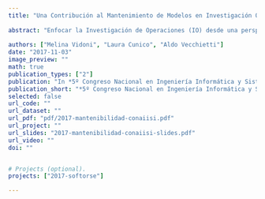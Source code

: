 ```yaml
---
title: "Una Contribución al Mantenimiento de Modelos en Investigación Operativa desde la Ingeniería del Software"
  
abstract: "Enfocar la Investigación de Operaciones (IO) desde una perspectiva de Ingeniería en Sistemas ha producido múltiples ventajas y técnicas, mayormente conocidas como soft-systems, las cuales han cambiado la perspectiva del análisis y diseño del problema a modelar. Sin embargo, la literatura académica continúa denotando al mantenimiento y usabilidad de los mismos como un área que presenta grandes desafíos. Por su parte, la Ingeniería del Software (IS) ha reconocido la importancia de estos aspectos, además de su influencia al momento de permitir que el sistema cambie y se adapte a medida que la organización que lo implementa crece y evoluciona. Por lo tanto, este trabajo toma la perspectiva de Sistemas y propone Atributos de Calidad para los modelos matemáticos de IO, define tácticas que contribuyen a la mantenibilidad y usabilidad, y plantea posibles puntos de medición."
  
authors: ["Melina Vidoni", "Laura Cunico", "Aldo Vecchietti"]
date: "2017-11-03"
image_preview: ""
math: true
publication_types: ["2"]
publication: "In *5º Congreso Nacional en Ingeniería Informática y Sistemas de Información*. Vol 1, pp448-459"
publication_short: "*5º Congreso Nacional en Ingeniería Informática y Sistemas de Información*. Vol 1, pp448-459"
selected: false
url_code: ""
url_dataset: ""
url_pdf: "pdf/2017-mantenibilidad-conaiisi.pdf"
url_project: ""
url_slides: "2017-mantenibilidad-conaiisi-slides.pdf"
url_video: ""
doi: ""


# Projects (optional).
projects: ["2017-softorse"]

---
```

